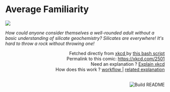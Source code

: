 # <b>Average Familiarity</b>

[![](https://imgs.xkcd.com/comics/average_familiarity.png">https://imgs.xkcd.com/comics/average_familiarity.png</a>)](https://xkcd.com/2501)

<i>How could anyone consider themselves a well-rounded adult without a basic understanding of silicate geochemistry? Silicates are everywhere! It&#39;s hard to throw a rock without throwing one!</i>

<div align="right">
  Fetched directly from
  <a href="https://xkcd.com">
    xkcd
  </a>
  by
  <a href="https://github.com/Vanille-N/Vanille-N/blob/master/fetch">
    this bash script
  </a>
</div>
<div align="right">
  Permalink to this comic:
  <a href="https://xkcd.com/2501">
    https://xkcd.com/2501
  </a>
</div>
<div align="right">
  Need an explanation ?
  <a href="https://www.explainxkcd.com/wiki/index.php/2501">
    Explain xkcd
  </a>
</div>
<div align="right">
  How does this work ?
  <a href="https://github.com/Vanille-N/Vanille-N/blob/master/.github/workflows/build.yml">
    workflow
  </a>
  |
  <a href="https://simonwillison.net/2020/Jul/10/self-updating-profile-readme/">
    related explanation
  </a>
</div><br>

<a href="https://github.com/Vanille-N/Vanille-N/actions"><img src="https://github.com/Vanille-N/Vanille-N/workflows/Build%20README/badge.svg" align="right" alt="Build README"></a>
